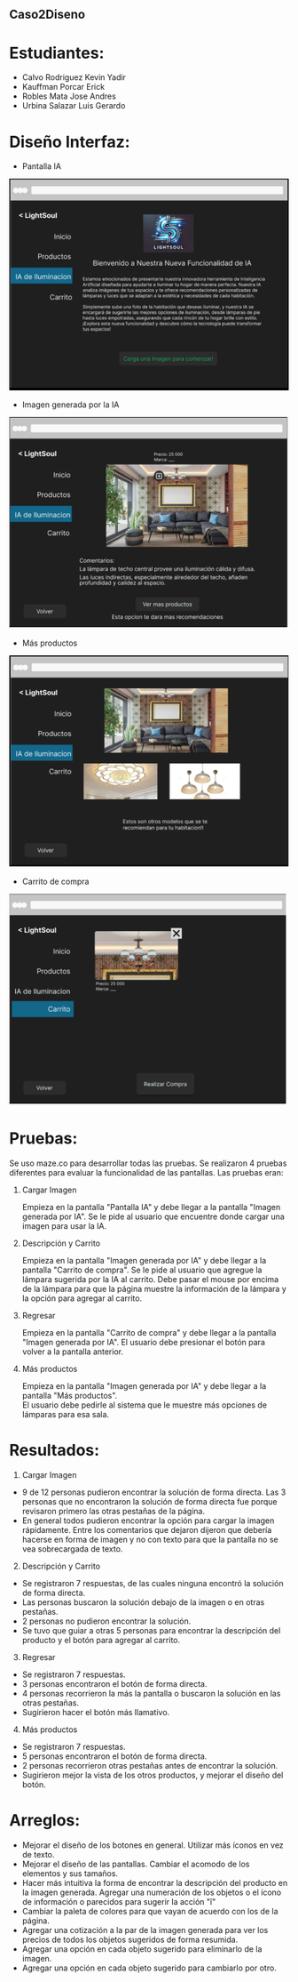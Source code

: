 ## Caso2Diseno

# Estudiantes:

- Calvo Rodriguez Kevin Yadir
- Kauffman Porcar Erick
- Robles Mata Jose Andres
- Urbina Salazar Luis Gerardo

# Diseño Interfaz:

- Pantalla IA

![Pantalla para usar IA](./imagenes/pantallaIA.png)


- Imagen generada por la IA

![Pantalla generada por IA](./imagenes/IAGenerada.png)

- Más productos

![Ver mas Productos](./imagenes/masProductos.png)

- Carrito de compra

![Carrito de compra](./imagenes/carrito.png)


# Pruebas:

Se uso maze.co para desarrollar todas las pruebas.
Se realizaron 4 pruebas diferentes para evaluar la funcionalidad de las pantallas.
Las pruebas eran:

1. Cargar Imagen

	Empieza en la pantalla "Pantalla IA"  y debe llegar a la pantalla "Imagen generada por IA". 
	Se le pide al usuario que encuentre donde cargar una imagen para usar la IA.

2. Descripción y Carrito


	Empieza en la pantalla "Imagen generada por IA" y debe llegar a la pantalla "Carrito de compra".
	Se le pide al usuario que agregue la lámpara sugerida por la IA al carrito. Debe pasar el mouse por encima de la lámpara para que la página muestre la información de la lámpara y la opción para agregar al carrito.
	
3. Regresar

	Empieza en la pantalla "Carrito de compra" y debe llegar a la pantalla "Imagen generada por IA". 
	El usuario debe presionar el botón para volver a la pantalla anterior.

4. Más productos

	Empieza en la pantalla "Imagen generada por IA" y debe llegar a la pantalla "Más productos".	
	El usuario debe pedirle al sistema que le muestre más opciones de lámparas para esa sala.

# Resultados:

1. Cargar Imagen

- 9 de 12 personas pudieron encontrar la solución de forma directa. Las 3 personas que no encontraron la solución de forma directa fue porque revisaron primero las otras pestañas de la página. 
- En general todos pudieron encontrar la opción para cargar la imagen rápidamente. Entre los comentarios que dejaron dijeron que debería hacerse en forma de imagen y no con texto para que la pantalla no se vea sobrecargada de texto.

2. Descripción y Carrito

- Se registraron 7 respuestas, de las cuales ninguna encontró la solución de forma directa.
- Las personas buscaron la solución debajo de la imagen o en otras pestañas. 
- 2 personas no pudieron encontrar la solución.
- Se tuvo que guiar a otras 5 personas para encontrar la descripción del producto y el botón para agregar al carrito.

3. Regresar

- Se registraron 7 respuestas.
- 3 personas encontraron el botón de forma directa.
- 4 personas recorrieron la más la pantalla o buscaron la solución en las otras pestañas.
- Sugirieron hacer el botón más llamativo.

4. Más productos

- Se registraron 7 respuestas.
- 5 personas encontraron el botón de forma directa.
- 2 personas recorrieron otras pestañas antes de encontrar la solución.
- Sugirieron mejor la vista de los otros productos, y mejorar el diseño del botón.

# Arreglos:

- Mejorar el diseño de los botones en general. Utilizar más íconos en vez de texto.
- Mejorar el diseño de las pantallas. Cambiar el acomodo de los elementos y sus tamaños.
- Hacer más intuitiva la forma de encontrar la descripción del producto en la imagen generada. Agregar una numeración de los objetos o el ícono de información o parecidos para sugerir la acción "î"
- Cambiar la paleta de colores para que vayan de acuerdo con los de la página.
- Agregar una cotización a la par de la imagen generada para ver los precios de todos los objetos sugeridos de forma resumida.
- Agregar una opción en cada objeto sugerido para eliminarlo de la imagen.
- Agregar una opción en cada objeto sugerido para cambiarlo por otro.
















